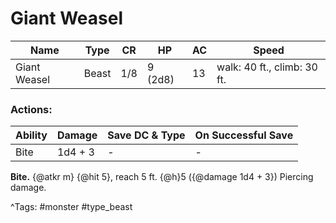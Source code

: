 # Giant Weasel

| Name | Type | CR | HP | AC | Speed |
|------|------|----|----|----|-------|
| Giant Weasel | Beast | 1/8 | 9 (2d8) | 13 | walk: 40 ft., climb: 30 ft. |

### Actions:

| Ability | Damage | Save DC & Type | On Successful Save |
|---------|--------|----------------|--------------------|
| Bite | 1d4 + 3 | - | - |


**Bite.** {@atkr m} {@hit 5}, reach 5 ft. {@h}5 ({@damage 1d4 + 3}) Piercing damage.

^Tags: #monster #type_beast